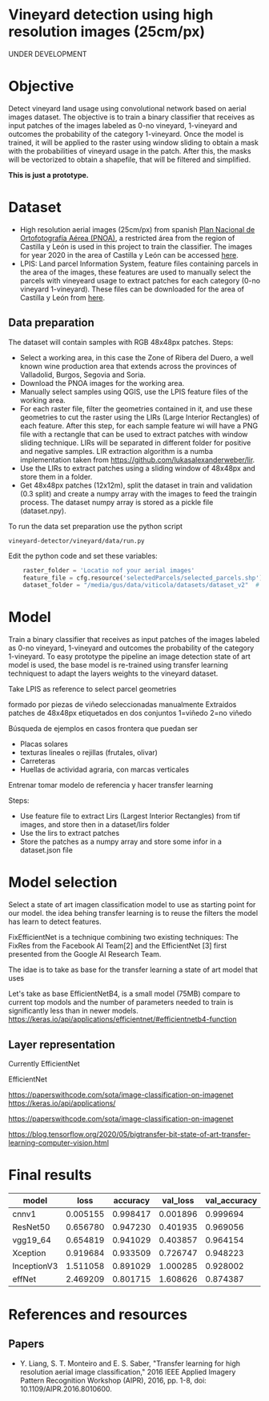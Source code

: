 Vineyard detection using high resolution images (25cm/px)
===============================================================

UNDER DEVELOPMENT

# Objective

Detect vineyard land usage using convolutional network based on aerial images dataset.
The objective is to train a binary classifier that receives as input patches of the images labeled as 0-no vineyard, 1-vineyard and outcomes the probability of the category 1-vineyard.
Once the model is trained, it will be applied to the raster using window sliding to obtain a mask with the probabilities of vineyard usage in the patch.
After this, the masks will be vectorized to obtain a shapefile, that will be filtered and simplified. 

**This is just a prototype.**

# Dataset

* High resolution aerial images (25cm/px) from spanish [Plan Nacional de Ortofotografía Aérea (PNOA)](https://pnoa.ign.es/), a restricted área from the region of Castilla y León is used in this project to train the classifier. 
The images for year 2020 in the area of Castilla y León can be accessed [here](http://ftp.itacyl.es/cartografia/01_Ortofotografia/2020/). 
* LPIS: Land parcel Information System, feature files containing parcels in the area of the images, these features are used to manually select the parcels with vineyeard usage to extract patches for each category (0-no vineyard 1-vineyard). 
These files can be downloaded for the area of Castilla y León from [here](http://ftp.itacyl.es/cartografia/05_SIGPAC/2020_ETRS89/Parcelario_SIGPAC_CyL_Municipios/).

## Data preparation
The dataset will contain samples with RGB 48x48px patches. Steps:
* Select a working area, in this case the Zone of Ribera del Duero, a well known wine production area that extends across the provinces of Valladolid, Burgos, Segovia and Soria. 
* Download the PNOA images for the working area.
* Manually select samples using QGIS, use the LPIS feature files of the working area. 
* For each raster file, filter the geometries contained in it, and use these geometries to cut the raster using the LIRs  (Large Interior Rectangles) of each feature. After this step, for each sample feature wi will have a PNG file with a rectangle that can be used to extract patches with window sliding  technique. LIRs will be separated in different folder for positive and negative samples.
LIR extraction algorithm is a numba implementation taken from https://github.com/lukasalexanderweber/lir.
* Use the LIRs to extract patches using a sliding window of 48x48px and store them in a folder.  
* Get 48x48px patches (12x12m), split the dataset in train and validation (0.3 split) and create a numpy array with the images to feed the traingin process. The dataset numpy array is stored as a pickle file (dataset.npy).

To run the data set preparation use the python script

``` console
vineyard-detector/vineyard/data/run.py
```
Edit the python code and set these variables:
``` python
    raster_folder = 'Locatio nof your aerial images'
    feature_file = cfg.resource('selectedParcels/selected_parcels.shp')  # features to cut out the rasters and extract lirs and patches.
    dataset_folder = "/media/gus/data/viticola/datasets/dataset_v2"  # destination directory for lirs, patches and dataset.npy
```
# Model
Train a binary classifier that receives as input patches of the images labeled as 0-no vineyard, 1-vineyard and outcomes the probability of the category 1-vineyard.
To easy prototype the pipeline an image detection state of art model is used, the base model is re-trained using transfer learning techniquest to adapt the layers weights to the vineyard dataset.  

Take LPIS as reference to select parcel geometries

formado por piezas de viñedo seleccionadas manualmente
Extraidos patches de 48x48px etiquetados en dos conjuntos 1=viñedo 2=no viñedo


Búsqueda de ejemplos en casos frontera que puedan ser
- Placas solares
- texturas lineales o rejillas (frutales, olivar) 
- Carreteras
- Huellas de actividad agraria, con marcas verticales

Entrenar tomar modelo de referencia y hacer transfer learning


Steps:
* Use feature file to extract Lirs (Largest Interior Rectangles) from tif images, and store then in a dataset/lirs folder
* Use the lirs to extract patches 
* Store the patches as a numpy array and store some infor in a dataset.json file


# Model selection

Select a state of art imagen classification model to use as starting point for our model.
the idea behing transfer learning is to reuse the filters the model has learn to detect
features.

FixEfficientNet is a technique combining two existing techniques: The FixRes from the Facebook AI Team[2] and the EfficientNet [3] first presented from the Google AI Research Team.

The idae is to take as base for the transfer learning a state of art model that uses

Let's take as base EfficientNetB4, is a small model (75MB) compare to current top modols and the number of parameters 
needed to train is significantly less than in newer models.
https://keras.io/api/applications/efficientnet/#efficientnetb4-function

## Layer representation
Currently EfficientNet

EfficientNet

https://paperswithcode.com/sota/image-classification-on-imagenet
https://keras.io/api/applications/




https://paperswithcode.com/sota/image-classification-on-imagenet


https://blog.tensorflow.org/2020/05/bigtransfer-bit-state-of-art-transfer-learning-computer-vision.html

# Final results 

| model| loss| accuracy| val_loss| val_accuracy |
| -----| ----| --------| -------| ---------- |
| cnnv1| 0.005155| 0.998417| 0.001896| 0.999694 |
| ResNet50| 0.656780| 0.947230| 0.401935| 0.969056 |
| vgg19_64| 0.654819| 0.941029| 0.403857| 0.964154 |
| Xception| 0.919684| 0.933509| 0.726747| 0.948223 |
| InceptionV3| 1.511058| 0.891029| 1.000285| 0.928002 |
| effNet| 2.469209| 0.801715| 1.608626| 0.874387 |



# References and resources

## Papers
* Y. Liang, S. T. Monteiro and E. S. Saber, "Transfer learning for high resolution aerial image classification," 2016 IEEE Applied Imagery Pattern Recognition Workshop (AIPR), 2016, pp. 1-8, doi: 10.1109/AIPR.2016.8010600.